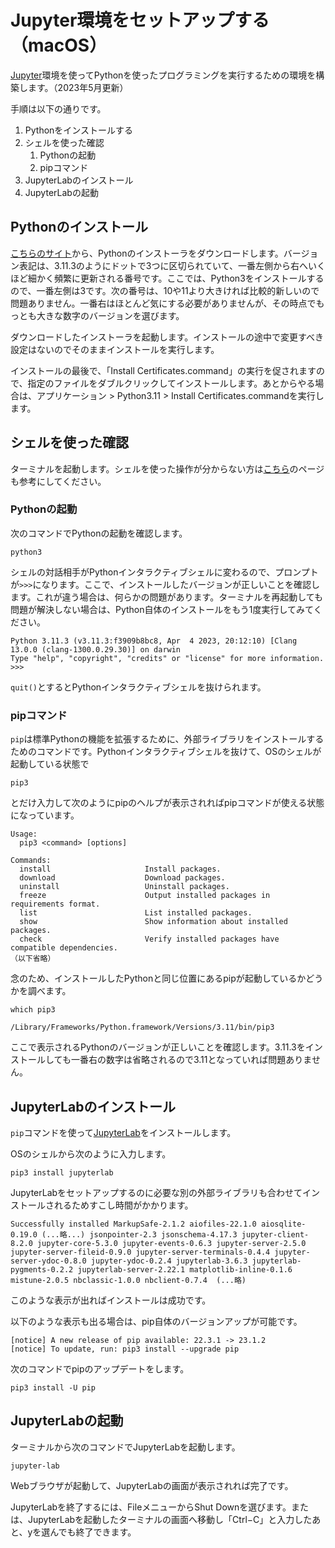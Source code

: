 
# Jupyter環境をセットアップする（macOS）

[Jupyter](https://jupyter.org/)環境を使ってPythonを使ったプログラミングを実行するための環境を構築します。（2023年5月更新）

手順は以下の通りです。
1. Pythonをインストールする
1. シェルを使った確認
    1. Pythonの起動
    1. pipコマンド
1. JupyterLabのインストール
1. JupyterLabの起動

## Pythonのインストール

[こちらのサイト](https://www.python.org/downloads/)から、Pythonのインストーラをダウンロードします。バージョン表記は、3.11.3のようにドットで3つに区切られていて、一番左側から右へいくほど細かく頻繁に更新される番号です。ここでは、Python3をインストールするので、一番左側は3です。次の番号は、10や11より大きければ比較的新しいので問題ありません。一番右はほとんど気にする必要がありませんが、その時点でもっとも大きな数字のバージョンを選びます。

ダウンロードしたインストーラを起動します。インストールの途中で変更すべき設定はないのでそのままインストールを実行します。

インストールの最後で、「Install Certificates.command」の実行を促されますので、指定のファイルをダブルクリックしてインストールします。あとからやる場合は、アプリケーション > Python3.11 > Install Certificates.commandを実行します。

## シェルを使った確認

ターミナルを起動します。シェルを使った操作が分からない方は[こちら](https://tsjshg.github.io/pysetup/cui-shell)のページも参考にしてください。

### Pythonの起動

次のコマンドでPythonの起動を確認します。

```
python3
```

シェルの対話相手がPythonインタラクティブシェルに変わるので、プロンプトが`>>>`になります。ここで、インストールしたバージョンが正しいことを確認します。これが違う場合は、何らかの問題があります。ターミナルを再起動しても問題が解決しない場合は、Python自体のインストールをもう1度実行してみてください。

```
Python 3.11.3 (v3.11.3:f3909b8bc8, Apr  4 2023, 20:12:10) [Clang 13.0.0 (clang-1300.0.29.30)] on darwin
Type "help", "copyright", "credits" or "license" for more information.
>>> 
```

`quit()`とするとPythonインタラクティブシェルを抜けられます。

### pipコマンド

`pip`は標準Pythonの機能を拡張するために、外部ライブラリをインストールするためのコマンドです。Pythonインタラクティブシェルを抜けて、OSのシェルが起動している状態で

```
pip3
```

とだけ入力して次のようにpipのヘルプが表示されればpipコマンドが使える状態になっています。

```
Usage:   
  pip3 <command> [options]

Commands:
  install                     Install packages.
  download                    Download packages.
  uninstall                   Uninstall packages.
  freeze                      Output installed packages in requirements format.
  list                        List installed packages.
  show                        Show information about installed packages.
  check                       Verify installed packages have compatible dependencies.
（以下省略）
```

念のため、インストールしたPythonと同じ位置にあるpipが起動しているかどうかを調べます。

```
which pip3
```
```
/Library/Frameworks/Python.framework/Versions/3.11/bin/pip3
```
ここで表示されるPythonのバージョンが正しいことを確認します。3.11.3をインストールしても一番右の数字は省略されるので3.11となっていれば問題ありません。

## JupyterLabのインストール

`pip`コマンドを使って[JupyterLab](https://jupyterlab.readthedocs.io/en/stable/)をインストールします。

OSのシェルから次のように入力します。

```
pip3 install jupyterlab
```

JupyterLabをセットアップするのに必要な別の外部ライブラリも合わせてインストールされるためすこし時間がかかります。

```
Successfully installed MarkupSafe-2.1.2 aiofiles-22.1.0 aiosqlite-0.19.0 (...略...) jsonpointer-2.3 jsonschema-4.17.3 jupyter-client-8.2.0 jupyter-core-5.3.0 jupyter-events-0.6.3 jupyter-server-2.5.0 jupyter-server-fileid-0.9.0 jupyter-server-terminals-0.4.4 jupyter-server-ydoc-0.8.0 jupyter-ydoc-0.2.4 jupyterlab-3.6.3 jupyterlab-pygments-0.2.2 jupyterlab-server-2.22.1 matplotlib-inline-0.1.6 mistune-2.0.5 nbclassic-1.0.0 nbclient-0.7.4  (...略)
```

このような表示が出ればインストールは成功です。

以下のような表示も出る場合は、pip自体のバージョンアップが可能です。

```
[notice] A new release of pip available: 22.3.1 -> 23.1.2
[notice] To update, run: pip3 install --upgrade pip
```

次のコマンドでpipのアップデートをします。

```
pip3 install -U pip
```

## JupyterLabの起動

ターミナルから次のコマンドでJupyterLabを起動します。

```
jupyter-lab
```

Webブラウザが起動して、JupyterLabの画面が表示されれば完了です。

JupyterLabを終了するには、FileメニューからShut Downを選びます。または、JupyterLabを起動したターミナルの画面へ移動し「Ctrl−C」と入力したあと、yを選んでも終了できます。
